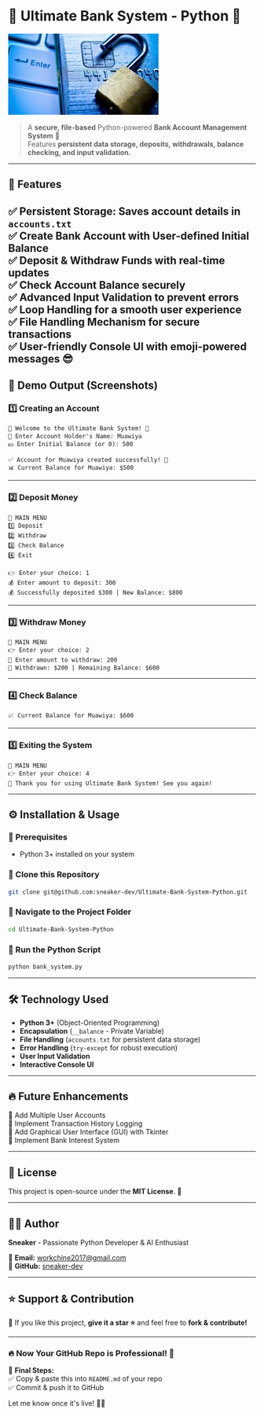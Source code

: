 # 🏦 Ultimate Bank System - Python 🚀

![Bank System Banner](https://raw.githubusercontent.com/sneaker-dev/Ultimate-Bank-System-Python/main/banner.png)



> A **secure, file-based** Python-powered **Bank Account Management System** 🏦  
> Features **persistent data storage, deposits, withdrawals, balance checking, and input validation.**  

---

## 🎯 **Features**  
✅ **Persistent Storage:** Saves account details in `accounts.txt`  
✅ **Create Bank Account** with **User-defined Initial Balance**  
✅ **Deposit & Withdraw Funds** with real-time updates  
✅ **Check Account Balance** securely  
✅ **Advanced Input Validation** to prevent errors  
✅ **Loop Handling** for a smooth user experience  
✅ **File Handling Mechanism** for secure transactions  
✅ **User-friendly Console UI** with **emoji-powered** messages 😎  
---

## 📸 **Demo Output (Screenshots)**  

### **1️⃣ Creating an Account**  
```
🌟 Welcome to the Ultimate Bank System! 🌟  
👤 Enter Account Holder's Name: Muawiya  
💵 Enter Initial Balance (or 0): 500  

✅ Account for Muawiya created successfully! 🏦  
📊 Current Balance for Muawiya: $500  
```

---

### **2️⃣ Deposit Money**  
```
📌 MAIN MENU  
1️⃣ Deposit  
2️⃣ Withdraw  
3️⃣ Check Balance  
4️⃣ Exit  

👉 Enter your choice: 1  
💰 Enter amount to deposit: 300  
💰 Successfully deposited $300 | New Balance: $800  
```

---

### **3️⃣ Withdraw Money**  
```
📌 MAIN MENU  
👉 Enter your choice: 2  
💸 Enter amount to withdraw: 200  
💸 Withdrawn: $200 | Remaining Balance: $600  
```

---

### **4️⃣ Check Balance**  
```
📈 Current Balance for Muawiya: $600  
```

---

### **5️⃣ Exiting the System**  
```
📌 MAIN MENU  
👉 Enter your choice: 4  
👋 Thank you for using Ultimate Bank System! See you again!  
```

---

## ⚙️ **Installation & Usage**  

### **🔹 Prerequisites**  
- Python 3+ installed on your system  

### **🔹 Clone this Repository**  
```sh
git clone git@github.com:sneaker-dev/Ultimate-Bank-System-Python.git
```

### **🔹 Navigate to the Project Folder**  
```sh
cd Ultimate-Bank-System-Python
```

### **🔹 Run the Python Script**  
```sh
python bank_system.py
```

---

## 🛠 **Technology Used**  
- **Python 3+** (Object-Oriented Programming)  
- **Encapsulation** (`__balance` - Private Variable)  
- **File Handling** (`accounts.txt` for persistent data storage)  
- **Error Handling** (`try-except` for robust execution)  
- **User Input Validation**  
- **Interactive Console UI**  

---

## 🔥 **Future Enhancements**  
🔹 Add Multiple User Accounts  
🔹 Implement Transaction History Logging  
🔹 Add Graphical User Interface (GUI) with Tkinter  
🔹 Implement Bank Interest System  

---

## 📝 **License**  
This project is open-source under the **MIT License**. 🚀  

---

## 👨‍💻 **Author**  
**Sneaker** - Passionate Python Developer & AI Enthusiast  

📧 **Email:** [workchine2017@gmail.com](mailto:workchine2017@gmail.com)  
🔗 **GitHub:** [sneaker-dev](https://github.com/sneaker-dev)  

---

## ⭐ **Support & Contribution**  
🙌 If you like this project, **give it a star ⭐** and feel free to **fork & contribute!**  

---

### **🔥 Now Your GitHub Repo is Professional! 🚀**  
📌 **Final Steps:**  
✅ Copy & paste this into `README.md` of your repo  
✅ Commit & push it to GitHub  

Let me know once it's live! 🚀🔥
